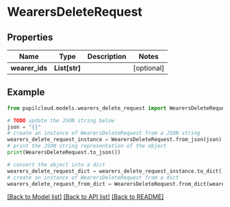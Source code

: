 # WearersDeleteRequest


## Properties

Name | Type | Description | Notes
------------ | ------------- | ------------- | -------------
**wearer_ids** | **List[str]** |  | [optional] 

## Example

```python
from pupilcloud.models.wearers_delete_request import WearersDeleteRequest

# TODO update the JSON string below
json = "{}"
# create an instance of WearersDeleteRequest from a JSON string
wearers_delete_request_instance = WearersDeleteRequest.from_json(json)
# print the JSON string representation of the object
print(WearersDeleteRequest.to_json())

# convert the object into a dict
wearers_delete_request_dict = wearers_delete_request_instance.to_dict()
# create an instance of WearersDeleteRequest from a dict
wearers_delete_request_from_dict = WearersDeleteRequest.from_dict(wearers_delete_request_dict)
```
[[Back to Model list]](../README.md#documentation-for-models) [[Back to API list]](../README.md#documentation-for-api-endpoints) [[Back to README]](../README.md)


